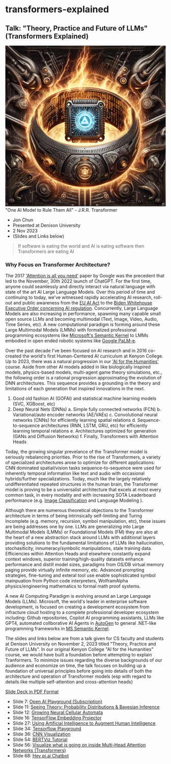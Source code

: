# transformers-explained

## Talk: "Theory, Practice and Future of LLMs" (Transformers Explained)

![One AI Model to Rule Them All: Transformers](one_ai_model_to_rule_transformers_20231103.jpg)
"One AI Model to Rule Them All" - J.R.R. Transformer

* Jon Chun
* Presented at Denison University
* 2 Nov 2023
* (Slides and Links below)


> If software is eating the world and
> AI is eating software then
> Transformers are eating AI

### <b>Why Focus on Transformer Architecture?</b>

The 2017 <a href="https://arxiv.org/abs/1706.03762">'Attention is all you need'</a> paper by Google was the precedent that led to the November, 30th 2022 launch of ChatGPT. For the first time, anyone could seamlessly and directly interact via natural language with state of the art AI Large Language Models. Over this period of time and continuing to today, we've witnessed rapidly accelerating AI research, roll-out and public awareness from the <a href="https://www.artificial-intelligence-act.com/">EU AI Act</a> to the <a href="https://www.whitehouse.gov/briefing-room/statements-releases/2023/10/30/fact-sheet-president-biden-issues-executive-order-on-safe-secure-and-trustworthy-artificial-intelligence/">Biden Whitehouse Executive Order concerning AI regulation</a>. Concurrently, Large Language Models are also increasing in performance, spawning many capable small open source LLMs and becoming multimodal (Text, Image, Video, Audio, Time Series, etc). A new computational paradigm is forming around these Large Multimodal Models (LMMs) with formalized professional programming ecosystems like <a href="https://github.com/microsoft/semantic-kernel">Microsoft's Semantic Kernel</a> to LMMs embodied in open ended robotic systems like <a href="https://palm-e.github.io/">Google PaLM-e</a>.

Over the past decade I've been focused on AI research and in 2016 co-created the world's first Human-Centered AI curriculum at Kenyon College. Up to 2023, there was a natural progression in our <a href="https://aiforthehumanities.wordpress.com/">'AI for the Humanities'</a> course. Aside from other AI models added in like biologically inspired models, physics-based models, multi-agent game theory simulations, etc., the following order is a rational progression approximating the evolution of DNN architectures. This sequence provides a grounding in the theory and limitations of each generation that inspired innovations in the next.

1. Good old fashion AI (GOFAI) and statistical machine learning models (SVC, XGBoost, etc)
2. Deep Neural Nets (DNNs)
a. Simple fully connected networks (FCN)
b. Variational/auto encoder networks (AE/VAEs)
c. Convolutional neural networks (CNNs) for efficiently learning spatial relations
d. Sequence-to-sequence architectures (RNN, LSTM, GRU, etc) for efficiently learning temporal relations
e. Architectures optimized for generation (GANs and Diffusion Networks)
f. Finally, Transformers with Attention Heads

Today, the growing singular prevelance of the Transformer model is seriously rebalancing priorities. Prior to the rise of Transformers, a variety of specialized architectures arose to optimize for different applications: CNN dominated spatial/vision tasks sequence-to-sequence were used for inherently temporal information like text and audio with occasional hybrids/further specializations. Today, much like the largely relatively undifferentiated repeated structures in the human brain, the Transformer model is proving to be a universalist architecture that excels at most every common task, in every modality and with increasing SOTA Leaderboard performance (e.g. <a href="https://paperswithcode.com/task/image-classification">Image Classification</a> and <a ref="https://paperswithcode.com/task/language-modelling">Language Modeling</a> ).

Although there are numerous theoretical objections to the Transformer architecture in terms of being intrinsically self-limiting and Turing Incomplete (e.g. memory, recursion, symbol manipulation, etc), these issues are being addresses one by one. LLMs are generalizing into Large Multimodal Models (LMMs) or Foundational Models (FM) they are also at the heart of a new abstraction stack around LLMs with additional layers providing solutions to the fundamental limitations of LLMs like hallucination, stochasiticity, innumeracy/symbolic manipulations, stale training data. Efficiencies within Attention Heads and elsewhere constantly expand context windows, superior training/high-quality datasets enhance performance and distill model sizes, paradigms from OS/DB virtual memory paging provide virtually infinite memory, etc. Advanced prompting strategies, fine-tuning and exteral tool use enable sophisticated symbol mainpuation from Python code interpreters, WolframAlpha physics/engineering mathematics to formal math proof systems.

A new AI Computing Paradigm is evolving around an Large Language Models (LLMs). Microsoft, the world's leader in enterprise software development, is focused on creating a development ecosystem from infracture cloud hosting to a complete professional developer ecosystem including: Github repositories, Copilot AI programming assistants, LLMs like GPT4, automated collborative AI Agents in <a href="https://www.microsoft.com/en-us/research/blog/autogen-enabling-next-generation-large-language-model-applications/ ">AutoGen</a> to general .NET-like programming frameworks in <a href="https://learn.microsoft.com/en-us/semantic-kernel/overview/">MS Semantic Kernel</a>. 

The slides and links below are from a talk given for CS faculty and students at Denison University on November 2, 2023 titled "Theory, Practice and Future of LLMs". In our original Kenyon College "AI for the Humanities" course, we would have built a foundation before attempting to explain Tranformers. To minimize issues regarding the diverse backgrounds of our audience and economize on time, the talk focuses on building up a foundation of universal principles before going into details of both the architecture and operation of Transformer models (esp with regard to details like multiple self-attention and cross-attention heads)

<a href="./Theory_Practice_and_Future_of_LLMs_20231102.pdf">Slide Deck in PDF Format</a>

* Slide 7: <a href="https://platform.openai.com/playground">Open AI Playground (Subscription)</a>
* Slide 11: <a href="https://seeing-theory.brown.edu/bayesian-inference/index.html#section1">Seeing Theory: Probability Distributions & Bayesian Inference</a>
* Slide 12: <a href="https://distill.pub/2020/growing-ca/">Growing Neural Cellular Automata</a>
* Slide 16: <a href="https://projector.tensorflow.org/">TensorFlow Embedding Projector</a>
* Slide 27: <a href="https://distill.pub/2017/aia/">Using Artificial Intelligence to Augment Human Intelligence</a>
* Slide 34: <a href="https://playground.tensorflow.org/">Tensorflow Playground</a>
* Slide 36: <a href="https://adamharley.com/nn_vis/cnn/3d.html">CNN Visualization</a>
* Slide 54: <a href="https://colab.research.google.com/drive/1hXIQ77A4TYS4y3UthWF-Ci7V7vVUoxmQ?usp=sharing">BERTViz Tutorial</a>
* Slide 56: <a href="https://www.youtube.com/watch?v=lmepFoddjgQ&t=180s">Visualize what is going on inside Multi-Head Attention Networks (Transformers)</a>
* Slide 68: <a href="https://pi.ai/home">Hey pi.ai Chatbot</a>
